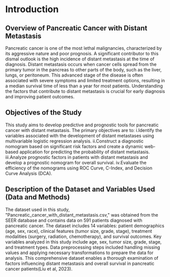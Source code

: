 # Introduction
## Overview of Pancreatic Cancer with Distant Metastasis
Pancreatic cancer is one of the most lethal malignancies, characterized by its aggressive nature and poor prognosis. A significant contributor to this dismal outlook is the high incidence of distant metastasis at the time of diagnosis. Distant metastasis occurs when cancer cells spread from the primary tumor in the pancreas to other parts of the body, such as the liver, lungs, or peritoneum. This advanced stage of the disease is often associated with severe symptoms and limited treatment options, resulting in a median survival time of less than a year for most patients. Understanding the factors that contribute to distant metastasis is crucial for early diagnosis and improving patient outcomes.
## Objectives of the Study
This study aims to develop predictive and prognostic tools for pancreatic cancer with distant metastasis. The primary objectives are to:
i.Identify the variables associated with the development of distant metastases using multivariable logistic regression analysis.
ii.Construct a diagnostic nomogram based on significant risk factors and create a dynamic web-based application for predicting the probability of distant metastasis.
iii.Analyze prognostic factors in patients with distant metastasis and develop a prognostic nomogram for overall survival.
iv.Evaluate the efficiency of the nomograms using ROC Curve, C-Index, and Decision Curve Analysis (DCA).
## Description of the Dataset and Variables Used (Data and Methods)
The dataset used in this study, "Pancreatic_cancer_with_distant_metastasis.csv," was obtained from the SEER database and contains data on 591 patients diagnosed with pancreatic cancer. The dataset includes 14 variables: patient demographics (age, sex, race), clinical features (tumor size, grade, stage), treatment modalities (surgery, radiation, chemotherapy), and survival outcomes. Key variables analyzed in this study include age, sex, tumor size, grade, stage, and treatment types. 
Data preprocessing steps included handling missing values and applying necessary transformations to prepare the data for analysis. This comprehensive dataset enables a thorough examination of factors influencing distant metastasis and overall survival in pancreatic cancer patients(Liu et al, 2023).
